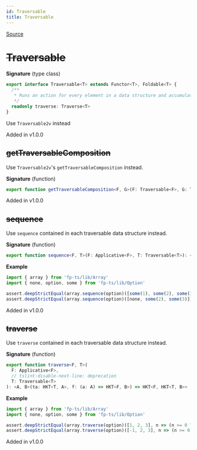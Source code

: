```yaml
---
id: Traversable
title: Traversable
---
```


[Source](https://github.com/gcanti/fp-ts/blob/master/src/Traversable.ts)

# ~~Traversable~~

**Signature** (type class)

```ts
export interface Traversable<T> extends Functor<T>, Foldable<T> {
  /**
   * Runs an action for every element in a data structure and accumulates the results
   */
  readonly traverse: Traverse<T>
}
```

Use `Traversable2v` instead

Added in v1.0.0

## ~~getTraversableComposition~~

Use `Traversable2v`'s `getTraversableComposition` instead.

**Signature** (function)

```ts
export function getTraversableComposition<F, G>(F: Traversable<F>, G: Traversable<G>): TraversableComposition<F, G>  { ... }
```

Added in v1.0.0

## ~~sequence~~

Use `sequence` contained in each traversable data structure instead.

**Signature** (function)

```ts
export function sequence<F, T>(F: Applicative<F>, T: Traversable<T>): <A>(tfa: HKT<T, HKT<F, A>>) => HKT<F, HKT<T, A>>  { ... }
```

**Example**

```ts
import { array } from 'fp-ts/lib/Array'
import { none, option, some } from 'fp-ts/lib/Option'

assert.deepStrictEqual(array.sequence(option)([some(1), some(2), some(3)]), some([1, 2, 3]))
assert.deepStrictEqual(array.sequence(option)([none, some(2), some(3)]), none)
```

Added in v1.0.0

## ~~traverse~~

Use `traverse` contained in each traversable data structure instead.

**Signature** (function)

```ts
export function traverse<F, T>(
  F: Applicative<F>,
  // tslint:disable-next-line: deprecation
  T: Traversable<T>
): <A, B>(ta: HKT<T, A>, f: (a: A) => HKT<F, B>) => HKT<F, HKT<T, B>>  { ... }
```

**Example**

```ts
import { array } from 'fp-ts/lib/Array'
import { none, option, some } from 'fp-ts/lib/Option'

assert.deepStrictEqual(array.traverse(option)([1, 2, 3], n => (n >= 0 ? some(n) : none)), some([1, 2, 3]))
assert.deepStrictEqual(array.traverse(option)([-1, 2, 3], n => (n >= 0 ? some(n) : none)), none)
```

Added in v1.0.0
